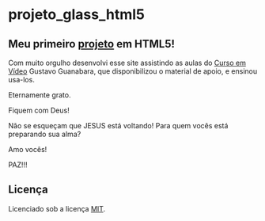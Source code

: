 # projeto_glass_html5

## Meu primeiro [projeto](https://mlssystem.github.io/projeto_glass_html5/) em HTML5! 

Com muito orgulho desenvolvi esse site assistindo as aulas do [Curso em Vídeo](https://www.cursoemvideo.com/)  Gustavo Guanabara, que disponibilizou o material de apoio, e ensinou usa-los. 

Eternamente grato.

  Fiquem com Deus!
  
  Não se esqueçam que JESUS está voltando! Para quem vocês está preparando sua alma?

  Amo vocês!

  PAZ!!!
  
  
## Licença

Licenciado sob a licença [MIT](LICENSE.txt).
